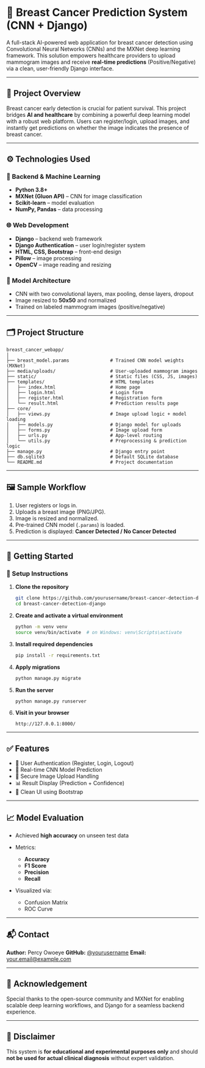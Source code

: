 
# 🧬 Breast Cancer Prediction System (CNN + Django)

A full-stack AI-powered web application for breast cancer detection using Convolutional Neural Networks (CNNs) and the MXNet deep learning framework. This solution empowers healthcare providers to upload mammogram images and receive **real-time predictions** (Positive/Negative) via a clean, user-friendly Django interface.

---

## 📌 Project Overview

Breast cancer early detection is crucial for patient survival. This project bridges **AI and healthcare** by combining a powerful deep learning model with a robust web platform. Users can register/login, upload images, and instantly get predictions on whether the image indicates the presence of breast cancer.

---

## ⚙️ Technologies Used

### 🔢 Backend & Machine Learning

* **Python 3.8+**
* **MXNet (Gluon API)** – CNN for image classification
* **Scikit-learn** – model evaluation
* **NumPy, Pandas** – data processing

### 🌐 Web Development

* **Django** – backend web framework
* **Django Authentication** – user login/register system
* **HTML, CSS, Bootstrap** – front-end design
* **Pillow** – image processing
* **OpenCV** – image reading and resizing

### 🧠 Model Architecture

* CNN with two convolutional layers, max pooling, dense layers, dropout
* Image resized to **50x50** and normalized
* Trained on labeled mammogram images (positive/negative)

---

## 🗂 Project Structure

```
breast_cancer_webapp/
│
├── breast_model.params               # Trained CNN model weights (MXNet)
├── media/uploads/                    # User-uploaded mammogram images
├── static/                           # Static files (CSS, JS, images)
├── templates/                        # HTML templates
│   ├── index.html                    # Home page
│   ├── login.html                    # Login form
│   ├── register.html                 # Registration form
│   └── result.html                   # Prediction results page
├── core/
│   ├── views.py                      # Image upload logic + model loading
│   ├── models.py                     # Django model for uploads
│   ├── forms.py                      # Image upload form
│   ├── urls.py                       # App-level routing
│   └── utils.py                      # Preprocessing & prediction logic
├── manage.py                         # Django entry point
├── db.sqlite3                        # Default SQLite database
└── README.md                         # Project documentation
```

---

## 🖼️ Sample Workflow

1. User registers or logs in.
2. Uploads a breast image (PNG/JPG).
3. Image is resized and normalized.
4. Pre-trained CNN model (`.params`) is loaded.
5. Prediction is displayed: **Cancer Detected / No Cancer Detected**

---

## 🚀 Getting Started

### 🔧 Setup Instructions

1. **Clone the repository**

   ```bash
   git clone https://github.com/yourusername/breast-cancer-detection-django.git
   cd breast-cancer-detection-django
   ```

2. **Create and activate a virtual environment**

   ```bash
   python -m venv venv
   source venv/bin/activate  # on Windows: venv\Scripts\activate
   ```

3. **Install required dependencies**

   ```bash
   pip install -r requirements.txt
   ```

4. **Apply migrations**

   ```bash
   python manage.py migrate
   ```

5. **Run the server**

   ```bash
   python manage.py runserver
   ```

6. **Visit in your browser**

   ```
   http://127.0.0.1:8000/
   ```

---

## ✅ Features

* 🔐 User Authentication (Register, Login, Logout)
* 🧠 Real-time CNN Model Prediction
* 📂 Secure Image Upload Handling
* 📊 Result Display (Prediction + Confidence)
* 🎨 Clean UI using Bootstrap

---

## 📈 Model Evaluation

* Achieved **high accuracy** on unseen test data
* Metrics:

  * **Accuracy**
  * **F1 Score**
  * **Precision**
  * **Recall**
* Visualized via:

  * Confusion Matrix
  * ROC Curve

---

## 📬 Contact

**Author:** Percy Owoeye
**GitHub:** [@yourusername](https://github.com/yourusername)
**Email:** [your.email@example.com](mailto:your.email@example.com)

---

## 🙌 Acknowledgement

Special thanks to the open-source community and MXNet for enabling scalable deep learning workflows, and Django for a seamless backend experience.

---

## 🏥 Disclaimer

This system is **for educational and experimental purposes only** and should **not be used for actual clinical diagnosis** without expert validation.
